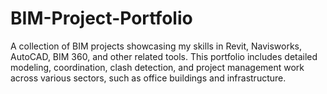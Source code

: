 # BIM-Project-Portfolio
A collection of BIM projects showcasing my skills in Revit, Navisworks, AutoCAD, BIM 360, and other related tools. This portfolio includes detailed modeling, coordination, clash detection, and project management work across various sectors, such as office buildings and infrastructure.
